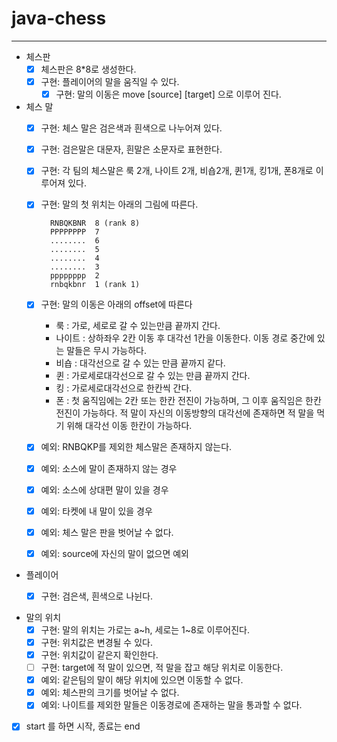 # java-chess

****

- 체스판
    - [x] 체스판은 8*8로 생성한다.
    - [x] 구현: 플레이어의 말을 움직일 수 있다.
        - [X] 구현: 말의 이동은 move [source] [target] 으로 이루어 진다.

- 체스 말
    - [x] 구현: 체스 말은 검은색과 흰색으로 나누어져 있다.
    - [x] 구현: 검은말은 대문자, 흰말은 소문자로 표현한다.
    - [X] 구현: 각 팀의 체스말은 룩 2개, 나이트 2개, 비숍2개, 퀸1개, 킹1개, 폰8개로 이루어져 있다.
    - [x] 구현: 말의 첫 위치는 아래의 그림에 따른다.
      ```
        RNBQKBNR  8 (rank 8)
        PPPPPPPP  7
        ........  6
        ........  5
        ........  4
        ........  3
        pppppppp  2
        rnbqkbnr  1 (rank 1)
      ```
    - [x] 구현: 말의 이동은 아래의 offset에 따른다
        - 룩 : 가로, 세로로 갈 수 있는만큼 끝까지 간다.
        - 나이트 : 상하좌우 2칸 이동 후 대각선 1칸을 이동한다. 이동 경로 중간에 있는 말들은 무시 가능하다.
        - 비숍 : 대각선으로 갈 수 있는 만큼 끝까지 같다.
        - 퀸 : 가로세로대각선으로 갈 수 있는 만큼 끝까지 간다.
        - 킹 : 가로세로대각선으로 한칸씩 간다.
        - 폰 : 첫 움직임에는 2칸 또는 한칸 전진이 가능하며, 그 이후 움직임은 한칸 전진이 가능하다. 적 말이 자신의 이동방향의 대각선에 존재하면 적 말을 먹기 위해 대각선 이동 한칸이 가능하다.

    - [x] 예외: RNBQKP를 제외한 체스말은 존재하지 않는다.
    - [x] 예외: 소스에 말이 존재하지 않는 경우
    - [x] 예외: 소스에 상대편 말이 있을 경우
    - [x] 예외: 타켓에 내 말이 있을 경우
    - [x] 예외: 체스 말은 판을 벗어날 수 없다.
    - [x] 예외: source에 자신의 말이 없으면 예외

- 플레이어
    - [x] 구현: 검은색, 흰색으로 나뉜다.


- 말의 위치
    - [X] 구현: 말의 위치는 가로는 a~h, 세로는 1~8로 이루어진다.
    - [X] 구현: 위치값은 변경될 수 있다.
    - [X] 구현: 위치값이 같은지 확인한다.
    - [ ] 구현: target에 적 말이 있으면, 적 말을 잡고 해당 위치로 이동한다.
    - [X] 예외: 같은팀의 말이 해당 위치에 있으면 이동할 수 없다.
    - [X] 예외: 체스판의 크기를 벗어날 수 없다.
    - [X] 예외: 나이트를 제외한 말들은 이동경로에 존재하는 말을 통과할 수 없다.

- [x] start 를 하면 시작, 종료는 end